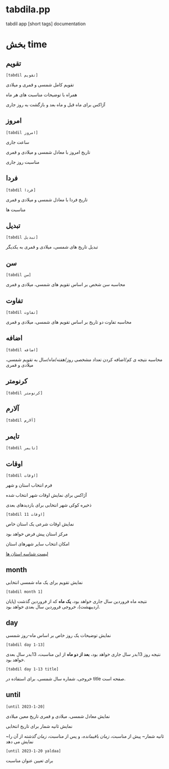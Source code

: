 # tabdila.pp
tabdil app [short tags] documentation

# بخش time

## تقویم
`[tabdil تقویم]`

تقویم کامل شمسی و قمری و میلادی

همراه با توضیحات مناسبت های هر ماه

آژاکس برای ماه قبل و ماه بعد و بازگشت به روز جاری




## امروز
`[tabdil امروز]`

ساعت جاری

تاریخ امروز با معادل شمسی و میلادی و قمری

مناسبت روز جاری



## فردا
`[tabdil فردا]`

تاریخ فردا با معادل شمسی و میلادی و قمری

مناسبت ها



## تبدیل
`[tabdil تبدیل]`

تبدیل تاریخ های شمسی، میلادی و قمری به یکدیگر




## سن
`[tabdil سن]`

محاسبه سن شخص بر اساس تقویم های شمسی، میلادی و قمری




## تفاوت
`[tabdil تفاوت]`

محاسبه تفاوت دو تاریخ بر اساس تقویم های شمسی، میلادی و قمری




## اضافه
`[tabdil اضافه]`

محاسبه نتیجه ی کم/اضافه کردن تعداد مشخصی روز/هفته/ماه/سال به تقویم شمسی، میلادی و قمری




## کرنومتر
`[tabdil کرنومتر]`



## آلارم
`[tabdil آلارم]`



## تایمر
`[tabdil تایمر]`



## اوقات

`[tabdil اوقات]`

فرم انتخاب استان و شهر

آژاکس برای نمایش اوقات شهر انتخاب شده

ذخیره کوکی شهر انتخابی برای بازدیدهای بعدی


`[tabdil اوقات 11]`

نمایش اوقات شرعی یک استان خاص

مرکز استان پیش فرض خواهد بود

امکان انتخاب سایر شهرهای استان

[لیست شناسه استان ها](https://fa.wikipedia.org/wiki/%D8%A7%D8%B3%D8%AA%D8%A7%D9%86%E2%80%8C%D9%87%D8%A7%DB%8C_%D8%A7%DB%8C%D8%B1%D8%A7%D9%86)





## month

نمایش تقویم برای یک ماه شمسی انتخابی

`[tabdil month 1]`

نتیجه ماه فروردین سال جاری خواهد بود، **یک ماه** که از فروردین گذشت (پایان اردیبهشت)، خروجی فروردین سال بعدی خواهد بود.




## day

نمایش توضیحات یک روز خاص بر اساس ماه-روز شمسی

`[tabdil day 1-13]`

نتیجه روز 13بدر سال جاری خواهد بود، **بعد از دو ماه** از این مناسبت، 13بدر سال بعدی خواهد بود.


`[tabdil day 1-13 title]`

خروجی، شماره سال شمسی، برای استفاده در title صفحه است.




## until

`[until 2023-1-20]`

نمایش معادل شمسی، میلادی و قمری تاریخ معین میلادی

نمایش ثانیه شمار برای تاریخ انتخابی

~ثانیه شمار~ پیش از مناسبت، *زمان باقیمانده*، و پس از مناسبت، *زمان گذشته* از آن را نمایش می دهد

`[until 2023-1-20 yaldaa]`

برای تعیین عنوان مناسبت



        
